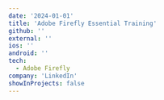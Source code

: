 ```yaml
---
date: '2024-01-01'
title: 'Adobe Firefly Essential Training'
github: ''
external: ''
ios: ''
android: ''
tech:
  - Adobe Firefly
company: 'LinkedIn'
showInProjects: false
---
```



